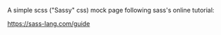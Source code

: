 A simple scss ("Sassy" css) mock page following sass's online tutorial:

https://sass-lang.com/guide

